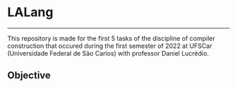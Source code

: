# LALang
--------
This repository is made for the first 5 tasks of the discipline of compiler
construction that occured during the first semester of 2022 at UFSCar
(Universidade Federal de São Carlos) with professor Daniel Lucrédio.

## Objective

